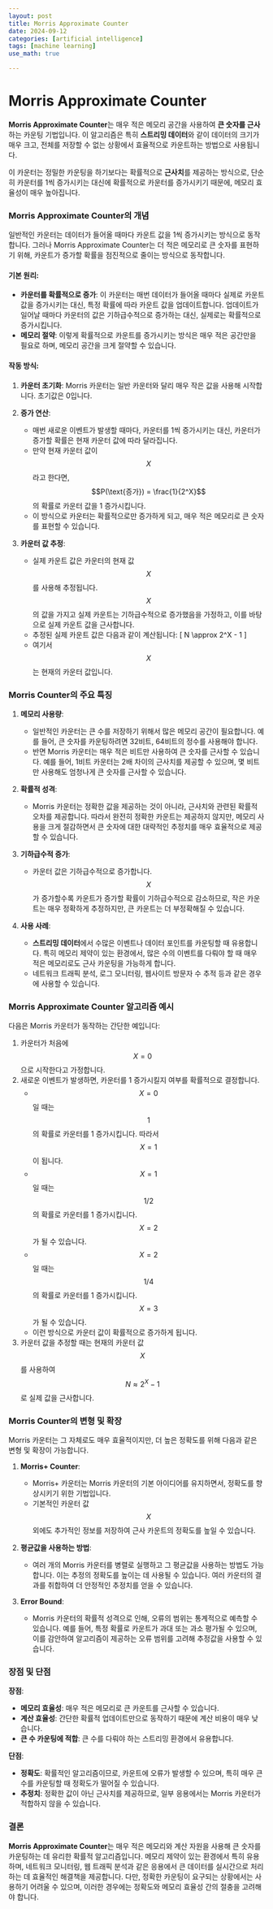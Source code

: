 ```yaml
---
layout: post
title: Morris Approximate Counter
date: 2024-09-12
categories: [artificial intelligence]
tags: [machine learning]
use_math: true

---
```



# Morris Approximate Counter

**Morris Approximate Counter**는 매우 적은 메모리 공간을 사용하여 **큰 숫자를 근사**하는 카운팅 기법입니다. 이 알고리즘은 특히 **스트리밍 데이터**와 같이 데이터의 크기가 매우 크고, 전체를 저장할 수 없는 상황에서 효율적으로 카운트하는 방법으로 사용됩니다.

이 카운터는 정밀한 카운팅을 하기보다는 확률적으로 **근사치**를 제공하는 방식으로, 단순히 카운터를 1씩 증가시키는 대신에 확률적으로 카운터를 증가시키기 때문에, 메모리 효율성이 매우 높아집니다.

### Morris Approximate Counter의 개념

일반적인 카운터는 데이터가 들어올 때마다 카운트 값을 1씩 증가시키는 방식으로 동작합니다. 그러나 Morris Approximate Counter는 더 적은 메모리로 큰 숫자를 표현하기 위해, 카운트가 증가할 확률을 점진적으로 줄이는 방식으로 동작합니다.

#### 기본 원리:

- **카운터를 확률적으로 증가**: 이 카운터는 매번 데이터가 들어올 때마다 실제로 카운트 값을 증가시키는 대신, 특정 확률에 따라 카운트 값을 업데이트합니다. 업데이트가 일어날 때마다 카운터의 값은 기하급수적으로 증가하는 대신, 실제로는 확률적으로 증가시킵니다.
- **메모리 절약**: 이렇게 확률적으로 카운트를 증가시키는 방식은 매우 적은 공간만을 필요로 하며, 메모리 공간을 크게 절약할 수 있습니다.

#### 작동 방식:

1. **카운터 초기화**: Morris 카운터는 일반 카운터와 달리 매우 작은 값을 사용해 시작합니다. 초기값은 0입니다.
   
2. **증가 연산**:
   - 매번 새로운 이벤트가 발생할 때마다, 카운터를 1씩 증가시키는 대신, 카운터가 증가할 확률은 현재 카운터 값에 따라 달라집니다.
   - 만약 현재 카운터 값이 $$X$$라고 한다면, $$P(\text{증가}) = \frac{1}{2^X}$$의 확률로 카운터 값을 1 증가시킵니다.
   - 이 방식으로 카운터는 확률적으로만 증가하게 되고, 매우 적은 메모리로 큰 숫자를 표현할 수 있습니다.

3. **카운터 값 추정**:
   - 실제 카운트 값은 카운터의 현재 값 $$X$$를 사용해 추정됩니다. $$X$$의 값을 가지고 실제 카운트는 기하급수적으로 증가했음을 가정하고, 이를 바탕으로 실제 카운트 값을 근사합니다.
   - 추정된 실제 카운트 값은 다음과 같이 계산됩니다:
     \[
     N \approx 2^X - 1
     \]
   - 여기서 $$X$$는 현재의 카운터 값입니다.

### Morris Counter의 주요 특징

1. **메모리 사용량**:
   - 일반적인 카운터는 큰 수를 저장하기 위해서 많은 메모리 공간이 필요합니다. 예를 들어, 큰 숫자를 카운팅하려면 32비트, 64비트의 정수를 사용해야 합니다.
   - 반면 Morris 카운터는 매우 적은 비트만 사용하여 큰 숫자를 근사할 수 있습니다. 예를 들어, 1비트 카운터는 2배 차이의 근사치를 제공할 수 있으며, 몇 비트만 사용해도 엄청나게 큰 숫자를 근사할 수 있습니다.
   
2. **확률적 성격**:
   - Morris 카운터는 정확한 값을 제공하는 것이 아니라, 근사치와 관련된 확률적 오차를 제공합니다. 따라서 완전히 정확한 카운트는 제공하지 않지만, 메모리 사용을 크게 절감하면서 큰 숫자에 대한 대략적인 추정치를 매우 효율적으로 제공할 수 있습니다.

3. **기하급수적 증가**:
   - 카운터 값은 기하급수적으로 증가합니다. $$X$$가 증가할수록 카운트가 증가할 확률이 기하급수적으로 감소하므로, 작은 카운트는 매우 정확하게 추정하지만, 큰 카운트는 더 부정확해질 수 있습니다.
   
4. **사용 사례**:
   - **스트리밍 데이터**에서 수많은 이벤트나 데이터 포인트를 카운팅할 때 유용합니다. 특히 메모리 제약이 있는 환경에서, 많은 수의 이벤트를 다뤄야 할 때 매우 적은 메모리로도 근사 카운팅을 가능하게 합니다.
   - 네트워크 트래픽 분석, 로그 모니터링, 웹사이트 방문자 수 추적 등과 같은 경우에 사용할 수 있습니다.

### Morris Approximate Counter 알고리즘 예시

다음은 Morris 카운터가 동작하는 간단한 예입니다:

1. 카운터가 처음에 $$X = 0$$으로 시작한다고 가정합니다.
2. 새로운 이벤트가 발생하면, 카운터를 1 증가시킬지 여부를 확률적으로 결정합니다.
   - $$X = 0$$일 때는 $$1$$의 확률로 카운터를 1 증가시킵니다. 따라서 $$X = 1$$이 됩니다.
   - $$X = 1$$일 때는 $$1/2$$의 확률로 카운터를 1 증가시킵니다. $$X = 2$$가 될 수 있습니다.
   - $$X = 2$$일 때는 $$1/4$$의 확률로 카운터를 1 증가시킵니다. $$X = 3$$가 될 수 있습니다.
   - 이런 방식으로 카운터 값이 확률적으로 증가하게 됩니다.
3. 카운터 값을 추정할 때는 현재의 카운터 값 $$X$$를 사용하여 $$N \approx 2^X - 1$$로 실제 값을 근사합니다.

### Morris Counter의 변형 및 확장

Morris 카운터는 그 자체로도 매우 효율적이지만, 더 높은 정확도를 위해 다음과 같은 변형 및 확장이 가능합니다.

1. **Morris+ Counter**:
   - Morris+ 카운터는 Morris 카운터의 기본 아이디어를 유지하면서, 정확도를 향상시키기 위한 기법입니다.
   - 기본적인 카운터 값 $$X$$ 외에도 추가적인 정보를 저장하여 근사 카운트의 정확도를 높일 수 있습니다.

2. **평균값을 사용하는 방법**:
   - 여러 개의 Morris 카운터를 병렬로 실행하고 그 평균값을 사용하는 방법도 가능합니다. 이는 추정의 정확도를 높이는 데 사용될 수 있습니다. 여러 카운터의 결과를 취합하여 더 안정적인 추정치를 얻을 수 있습니다.

3. **Error Bound**:
   - Morris 카운터의 확률적 성격으로 인해, 오류의 범위는 통계적으로 예측할 수 있습니다. 예를 들어, 특정 확률로 카운트가 과대 또는 과소 평가될 수 있으며, 이를 감안하여 알고리즘이 제공하는 오류 범위를 고려해 추정값을 사용할 수 있습니다.

### 장점 및 단점

**장점**:
- **메모리 효율성**: 매우 적은 메모리로 큰 카운트를 근사할 수 있습니다.
- **계산 효율성**: 간단한 확률적 업데이트만으로 동작하기 때문에 계산 비용이 매우 낮습니다.
- **큰 수 카운팅에 적합**: 큰 수를 다뤄야 하는 스트리밍 환경에서 유용합니다.

**단점**:
- **정확도**: 확률적인 알고리즘이므로, 카운트에 오류가 발생할 수 있으며, 특히 매우 큰 수를 카운팅할 때 정확도가 떨어질 수 있습니다.
- **추정치**: 정확한 값이 아닌 근사치를 제공하므로, 일부 응용에서는 Morris 카운터가 적합하지 않을 수 있습니다.

### 결론

**Morris Approximate Counter**는 매우 적은 메모리와 계산 자원을 사용해 큰 숫자를 카운팅하는 데 유리한 확률적 알고리즘입니다. 메모리 제약이 있는 환경에서 특히 유용하며, 네트워크 모니터링, 웹 트래픽 분석과 같은 응용에서 큰 데이터를 실시간으로 처리하는 데 효율적인 해결책을 제공합니다. 다만, 정확한 카운팅이 요구되는 상황에서는 사용하기 어려울 수 있으며, 이러한 경우에는 정확도와 메모리 효율성 간의 절충을 고려해야 합니다.